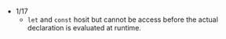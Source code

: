 - 1/17
  - `let` and `const` hosit but cannot be access before the actual declaration is evaluated at runtime.